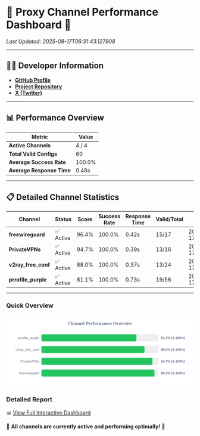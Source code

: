# 🌟 Proxy Channel Performance Dashboard 🌟

_Last Updated: 2025-08-17T06:31:43.127908_

---

## 👩‍💻 Developer Information

- **[GitHub Profile](https://github.com/4n0nymou3)**  
- **[Project Repository](https://github.com/4n0nymou3/multi-proxy-config-fetcher)**  
- **[X (Twitter)](https://x.com/4n0nymou3)**  

---

## 📊 Performance Overview

| Metric                | Value       |
|-----------------------|-------------|
| **Active Channels**   | 4 / 4       |
| **Total Valid Configs** | 60          |
| **Average Success Rate** | 100.0%      |
| **Average Response Time** | 0.48s       |

---

## 📋 Detailed Channel Statistics

| Channel          | Status     | Score  | Success Rate | Response Time | Valid/Total | Last Success               |
|------------------|------------|--------|--------------|---------------|-------------|----------------------------|
| **freewireguard**  | ✅ Active  | 96.4%  | 100.0% | 0.42s         | 15/17       | 2025-08-17T06:31:43.126182 |
| **PrivateVPNs**  | ✅ Active  | 94.7%  | 100.0% | 0.39s         | 13/16       | 2025-08-17T06:31:42.673596 |
| **v2ray_free_conf**  | ✅ Active  | 88.0%  | 100.0% | 0.37s         | 13/24       | 2025-08-17T06:31:42.248228 |
| **prrofile_purple**  | ✅ Active  | 81.1%  | 100.0% | 0.73s         | 19/56       | 2025-08-17T06:31:41.835885 |

---

### Quick Overview
<div align="center">
  <a href="https://raw.githubusercontent.com/nullluser/NullRepo/refs/heads/main/assets/channel_stats_chart.svg">
    <img src="https://raw.githubusercontent.com/nullluser/NullRepo/refs/heads/main/assets/channel_stats_chart.svg" alt="Source Performance Statistics" width="800">
  </a>
</div>

### Detailed Report
📊 [View Full Interactive Dashboard](https://htmlpreview.github.io/?https://github.com/nullluser/NullRepo/blob/main/assets/performance_report.html)

🎉 **All channels are currently active and performing optimally!** 🎉
